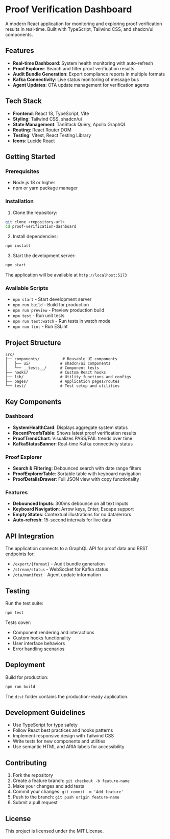 
# Proof Verification Dashboard

A modern React application for monitoring and exploring proof verification results in real-time. Built with TypeScript, Tailwind CSS, and shadcn/ui components.

## Features

- **Real-time Dashboard**: System health monitoring with auto-refresh
- **Proof Explorer**: Search and filter proof verification results
- **Audit Bundle Generation**: Export compliance reports in multiple formats
- **Kafka Connectivity**: Live status monitoring of message bus
- **Agent Updates**: OTA update management for verification agents

## Tech Stack

- **Frontend**: React 18, TypeScript, Vite
- **Styling**: Tailwind CSS, shadcn/ui
- **State Management**: TanStack Query, Apollo GraphQL
- **Routing**: React Router DOM
- **Testing**: Vitest, React Testing Library
- **Icons**: Lucide React

## Getting Started

### Prerequisites

- Node.js 18 or higher
- npm or yarn package manager

### Installation

1. Clone the repository:
```bash
git clone <repository-url>
cd proof-verification-dashboard
```

2. Install dependencies:
```bash
npm install
```

3. Start the development server:
```bash
npm start
```

The application will be available at `http://localhost:5173`

### Available Scripts

- `npm start` - Start development server
- `npm run build` - Build for production
- `npm run preview` - Preview production build
- `npm test` - Run unit tests
- `npm run test:watch` - Run tests in watch mode
- `npm run lint` - Run ESLint

## Project Structure

```
src/
├── components/          # Reusable UI components
│   ├── ui/             # shadcn/ui components
│   └── __tests__/      # Component tests
├── hooks/              # Custom React hooks
├── lib/                # Utility functions and configs
├── pages/              # Application pages/routes
└── test/               # Test setup and utilities
```

## Key Components

### Dashboard
- **SystemHealthCard**: Displays aggregate system status
- **RecentProofsTable**: Shows latest proof verification results
- **ProofTrendChart**: Visualizes PASS/FAIL trends over time
- **KafkaStatusBanner**: Real-time Kafka connectivity status

### Proof Explorer
- **Search & Filtering**: Debounced search with date range filters
- **ProofExplorerTable**: Sortable table with keyboard navigation
- **ProofDetailsDrawer**: Full JSON view with copy functionality

### Features
- **Debounced Inputs**: 300ms debounce on all text inputs
- **Keyboard Navigation**: Arrow keys, Enter, Escape support
- **Empty States**: Contextual illustrations for no data/errors
- **Auto-refresh**: 15-second intervals for live data

## API Integration

The application connects to a GraphQL API for proof data and REST endpoints for:
- `/export/{format}` - Audit bundle generation
- `/stream/status` - WebSocket for Kafka status
- `/ota/manifest` - Agent update information

## Testing

Run the test suite:
```bash
npm test
```

Tests cover:
- Component rendering and interactions
- Custom hooks functionality
- User interface behaviors
- Error handling scenarios

## Deployment

Build for production:
```bash
npm run build
```

The `dist` folder contains the production-ready application.

## Development Guidelines

- Use TypeScript for type safety
- Follow React best practices and hooks patterns
- Implement responsive design with Tailwind CSS
- Write tests for new components and utilities
- Use semantic HTML and ARIA labels for accessibility

## Contributing

1. Fork the repository
2. Create a feature branch: `git checkout -b feature-name`
3. Make your changes and add tests
4. Commit your changes: `git commit -m 'Add feature'`
5. Push to the branch: `git push origin feature-name`
6. Submit a pull request

## License

This project is licensed under the MIT License.
